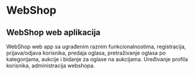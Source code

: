# WebShop
WebShop web aplikacija
-------------------------------------------------------------------
WebShop web app sa ugrađenim raznim funkcionalnostima, registracija,
prijava/odjava korisnika, predaja oglasa, pretraživanje oglasa po
kategorijama, aukcije i bidanje za oglase na aukcijama. 
Uređivanje profila korisnika, administracija webshopa.

